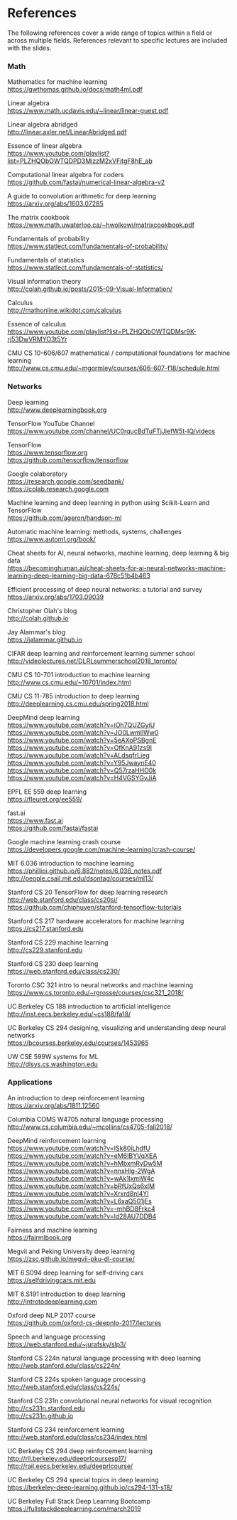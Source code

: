 # References

The following references cover a wide range of topics within a field or across multiple fields.  References relevant to specific lectures are included with the slides.

### Math

Mathematics for machine learning  
https://gwthomas.github.io/docs/math4ml.pdf

Linear algebra  
https://www.math.ucdavis.edu/~linear/linear-guest.pdf

Linear algebra abridged  
http://linear.axler.net/LinearAbridged.pdf

Essence of linear algebra  
https://www.youtube.com/playlist?list=PLZHQObOWTQDPD3MizzM2xVFitgF8hE_ab

Computational linear algebra for coders  
https://github.com/fastai/numerical-linear-algebra-v2

A guide to convolution arithmetic for deep learning  
https://arxiv.org/abs/1603.07285

The matrix cookbook  
https://www.math.uwaterloo.ca/~hwolkowi/matrixcookbook.pdf

Fundamentals of probability  
https://www.statlect.com/fundamentals-of-probability/

Fundamentals of statistics  
https://www.statlect.com/fundamentals-of-statistics/

Visual information theory  
http://colah.github.io/posts/2015-09-Visual-Information/

Calculus  
http://mathonline.wikidot.com/calculus

Essence of calculus  
https://www.youtube.com/playlist?list=PLZHQObOWTQDMsr9K-rj53DwVRMYO3t5Yr

CMU CS 10-606/607 mathematical / computational foundations for machine learning  
http://www.cs.cmu.edu/~mgormley/courses/606-607-f18/schedule.html

### Networks

Deep learning  
http://www.deeplearningbook.org

TensorFlow YouTube Channel  
https://www.youtube.com/channel/UC0rqucBdTuFTjJiefW5t-IQ/videos  

TensorFlow  
https://www.tensorflow.org  
https://github.com/tensorflow/tensorflow  

Google colaboratory  
https://research.google.com/seedbank/  
https://colab.research.google.com

Machine learning and deep learning in python using Scikit-Learn and TensorFlow  
https://github.com/ageron/handson-ml

Automatic machine learning: methods, systems, challenges  
https://www.automl.org/book/

Cheat sheets for AI, neural networks, machine learning, deep learning & big data  
https://becominghuman.ai/cheat-sheets-for-ai-neural-networks-machine-learning-deep-learning-big-data-678c51b4b463

Efficient processing of deep neural networks: a tutorial and survey  
https://arxiv.org/abs/1703.09039

Christopher Olah's blog  
http://colah.github.io

Jay Alammar's blog  
https://jalammar.github.io

CIFAR deep learning and reinforcement learning summer school  
http://videolectures.net/DLRLsummerschool2018_toronto/

CMU CS 10-701 introduction to machine learning  
http://www.cs.cmu.edu/~10701/index.html

CMU CS 11-785 introduction to deep learning  
http://deeplearning.cs.cmu.edu/spring2018.html

DeepMind deep learning  
https://www.youtube.com/watch?v=iOh7QUZGyiU  
https://www.youtube.com/watch?v=JO0LwmIlWw0  
https://www.youtube.com/watch?v=5eAXoPSBgnE  
https://www.youtube.com/watch?v=OfKnA91zs9I  
https://www.youtube.com/watch?v=ALdsqfrLieg  
https://www.youtube.com/watch?v=Y95JwaynE40  
https://www.youtube.com/watch?v=Q57rzaHHO0k  
https://www.youtube.com/watch?v=H4VGSYGvJiA

EPFL EE 559 deep learning  
https://fleuret.org/ee559/

fast.ai  
https://www.fast.ai  
https://github.com/fastai/fastai

Google machine learning crash course  
https://developers.google.com/machine-learning/crash-course/

MIT 6.036 introduction to machine learning  
https://phillipi.github.io/6.882/notes/6.036_notes.pdf  
http://people.csail.mit.edu/dsontag/courses/ml13/  

Stanford CS 20 TensorFlow for deep learning research  
http://web.stanford.edu/class/cs20si/  
https://github.com/chiphuyen/stanford-tensorflow-tutorials

Stanford CS 217 hardware accelerators for machine learning  
https://cs217.stanford.edu

Stanford CS 229 machine learning  
http://cs229.stanford.edu

Stanford CS 230 deep learning  
https://web.stanford.edu/class/cs230/

Toronto CSC 321 intro to neural networks and machine learning  
https://www.cs.toronto.edu/~rgrosse/courses/csc321_2018/

UC Berkeley CS 188 introduction to artificial intelligence  
http://inst.eecs.berkeley.edu/~cs188/fa18/

UC Berkeley CS 294 designing, visualizing and understanding deep neural networks  
https://bcourses.berkeley.edu/courses/1453965

UW CSE 599W systems for ML  
http://dlsys.cs.washington.edu

### Applications

An introduction to deep reinforcement learning  
https://arxiv.org/abs/1811.12560  

Columbia COMS W4705 natural language processing  
http://www.cs.columbia.edu/~mcollins/cs4705-fall2018/

DeepMind reinforcement learning  
https://www.youtube.com/watch?v=ISk80iLhdfU  
https://www.youtube.com/watch?v=eM6IBYVqXEA  
https://www.youtube.com/watch?v=hMbxmRyDw5M  
https://www.youtube.com/watch?v=nnxHlg-2WgA  
https://www.youtube.com/watch?v=wAk1lxmiW4c  
https://www.youtube.com/watch?v=bRfUxQs6xIM  
https://www.youtube.com/watch?v=Xrxrd8nl4YI  
https://www.youtube.com/watch?v=L6xaQ501jEs  
https://www.youtube.com/watch?v=-mhBD8Frkc4  
https://www.youtube.com/watch?v=ld28AU7DDB4

Fairness and machine learning  
https://fairmlbook.org

Megvii and Peking University deep learning  
https://zsc.github.io/megvii-pku-dl-course/

MIT 6.S094 deep learning for self-driving cars  
https://selfdrivingcars.mit.edu

MIT 6.S191 introduction to deep learning  
http://introtodeeplearning.com

Oxford deep NLP 2017 course  
https://github.com/oxford-cs-deepnlp-2017/lectures

Speech and language processing  
https://web.stanford.edu/~jurafsky/slp3/

Stanford CS 224n natural language processing with deep learning  
http://web.stanford.edu/class/cs224n/

Stanford CS 224s spoken language processing  
http://web.stanford.edu/class/cs224s/

Stanford CS 231n convolutional neural networks for visual recognition  
http://cs231n.stanford.edu  
http://cs231n.github.io

Stanford CS 234 reinforcement learning  
http://web.stanford.edu/class/cs234/index.html

UC Berkeley CS 294 deep reinforcement learning  
http://rll.berkeley.edu/deeprlcoursesp17/  
http://rail.eecs.berkeley.edu/deeprlcourse/

UC Berkeley CS 294 special topics in deep learning  
https://berkeley-deep-learning.github.io/cs294-131-s18/

UC Berkeley Full Stack Deep Learning Bootcamp  
https://fullstackdeeplearning.com/march2019
